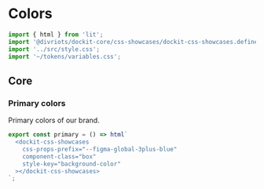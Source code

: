 # Colors

```js script
import { html } from 'lit';
import '@divriots/dockit-core/css-showcases/dockit-css-showcases.define.js';
import '../src/style.css';
import '~/tokens/variables.css';
```

## Core

### Primary colors

Primary colors of our brand.

```js story
export const primary = () => html`
  <dockit-css-showcases
    css-props-prefix="--figma-global-3plus-blue"
    component-class="box"
    style-key="background-color"
  ></dockit-css-showcases>
`;
```